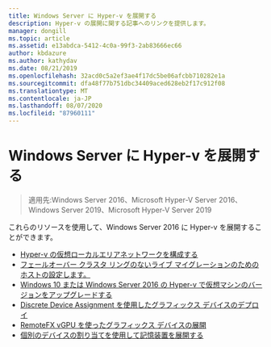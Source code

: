 ```yaml
---
title: Windows Server に Hyper-v を展開する
description: Hyper-v の展開に関する記事へのリンクを提供します。
manager: dongill
ms.topic: article
ms.assetid: e13abdca-5412-4c0a-99f3-2ab83666ec66
author: kbdazure
ms.author: kathydav
ms.date: 08/21/2019
ms.openlocfilehash: 32acd0c5a2ef3ae4f17dc5be06afcbb710282e1a
ms.sourcegitcommit: dfa48f77b751dbc34409aced628eb2f17c912f08
ms.translationtype: MT
ms.contentlocale: ja-JP
ms.lasthandoff: 08/07/2020
ms.locfileid: "87960111"
---
```

# <a name="deploy-hyper-v-on-windows-server"></a>Windows Server に Hyper-v を展開する

>適用先:Windows Server 2016、Microsoft Hyper-V Server 2016、Windows Server 2019、Microsoft Hyper-V Server 2019

これらのリソースを使用して、Windows Server 2016 に Hyper-v を展開することができます。

- [Hyper-v の仮想ローカルエリアネットワークを構成する](configure-virtual-local-areal-networks-for-Hyper-V.md)
- [フェールオーバー クラスタ リングのないライブ マイグレーションのためのホストの設定します。](Set-up-hosts-for-live-migration-without-Failover-Clustering.md)
- [Windows 10 または Windows Server 2016 の Hyper-v で仮想マシンのバージョンをアップグレードする](Upgrade-virtual-machine-version-in-Hyper-V-on-Windows-or-Windows-Server.md)
- [Discrete Device Assignment を使用したグラフィックス デバイスのデプロイ](deploying-graphics-devices-using-dda.md)
- [RemoteFX vGPU を使ったグラフィックス デバイスの展開](deploy-graphics-devices-using-remotefx-vgpu.md)
- [個別のデバイスの割り当てを使用して記憶装置を展開する](deploying-storage-devices-using-dda.md)

